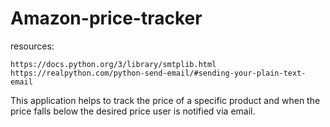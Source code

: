 # Amazon-price-tracker

resources:

    https://docs.python.org/3/library/smtplib.html
    https://realpython.com/python-send-email/#sending-your-plain-text-email

This application helps to track the price of a specific product
and when the price falls below the desired price user is notified
via email.